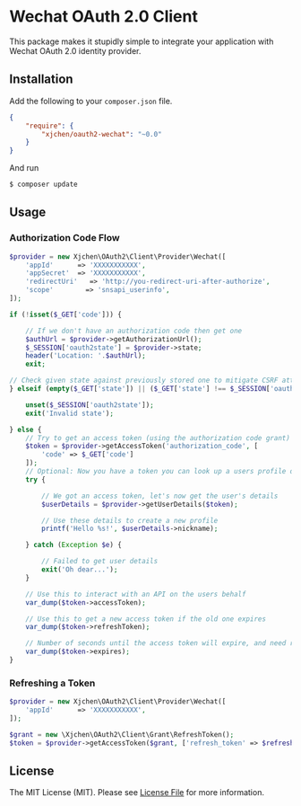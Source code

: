 # Wechat OAuth 2.0 Client

This package makes it stupidly simple to integrate your application with Wechat OAuth 2.0 identity provider.


## Installation

Add the following to your `composer.json` file.

```json
{
    "require": {
        "xjchen/oauth2-wechat": "~0.0"
    }
}
```

And run

``` bash
$ composer update
```


## Usage

### Authorization Code Flow

```php
$provider = new Xjchen\OAuth2\Client\Provider\Wechat([
    'appId'      => 'XXXXXXXXXXX',
    'appSecret'  => 'XXXXXXXXXXX',
    'redirectUri'   => 'http://you-redirect-uri-after-authorize',
    'scope'        => 'snsapi_userinfo',
]);

if (!isset($_GET['code'])) {

    // If we don't have an authorization code then get one
    $authUrl = $provider->getAuthorizationUrl();
    $_SESSION['oauth2state'] = $provider->state;
    header('Location: '.$authUrl);
    exit;

// Check given state against previously stored one to mitigate CSRF attack
} elseif (empty($_GET['state']) || ($_GET['state'] !== $_SESSION['oauth2state'])) {

    unset($_SESSION['oauth2state']);
    exit('Invalid state');

} else {
    // Try to get an access token (using the authorization code grant)
    $token = $provider->getAccessToken('authorization_code', [
        'code' => $_GET['code']
    ]);
    // Optional: Now you have a token you can look up a users profile data
    try {

        // We got an access token, let's now get the user's details
        $userDetails = $provider->getUserDetails($token);

        // Use these details to create a new profile
        printf('Hello %s!', $userDetails->nickname);

    } catch (Exception $e) {

        // Failed to get user details
        exit('Oh dear...');
    }

    // Use this to interact with an API on the users behalf
    var_dump($token->accessToken);

    // Use this to get a new access token if the old one expires
    var_dump($token->refreshToken);

    // Number of seconds until the access token will expire, and need refreshing
    var_dump($token->expires);
}
```

### Refreshing a Token

```php
$provider = new Xjchen\OAuth2\Client\Provider\Wechat([
    'appId'      => 'XXXXXXXXXXX',
]);

$grant = new \Xjchen\OAuth2\Client\Grant\RefreshToken();
$token = $provider->getAccessToken($grant, ['refresh_token' => $refreshToken]);
```


## License

The MIT License (MIT). Please see [License File](https://github.com/xjchengo/oauth2-wechat/blob/master/LICENSE) for more information.
